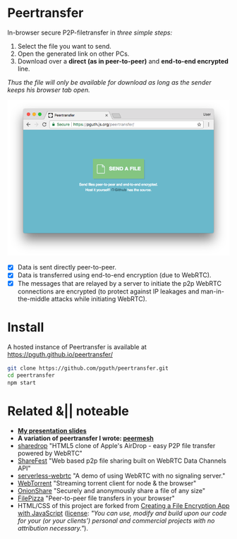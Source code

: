 # Peertransfer

In-browser secure P2P-filetransfer in *three simple steps:*

1. Select the file you want to send.
2. Open the generated link on other PCs.
3. Download over a **direct (as in peer-to-peer)** and **end-to-end encrypted** line.

*Thus the file will only be available for download as long as the sender keeps his browser tab open.*

[![peertransfer](assets/appshot.171012.png)](https://pguth.github.io/peertransfer/)

- [x] Data is sent directly peer-to-peer.
- [x] Data is transferred using end-to-end encryption (due to WebRTC).
- [x] The messages that are relayed by a server to initiate the p2p WebRTC connections are encrypted (to protect against IP leakages and man-in-the-middle attacks while initiating WebRTC).

# Install

A hosted instance of Peertransfer is available at https://pguth.github.io/peertransfer/

```bash
git clone https://github.com/pguth/peertransfer.git
cd peertransfer
npm start
```

# Related &|| noteable
- **[My presentation slides](https://slides.com/pguth/peertransfer)**
- **A variation of peertransfer I wrote: [peermesh](https://github.com/pguth/peermesh)**
- [sharedrop](https://github.com/cowbell/sharedrop) "HTML5 clone of Apple's AirDrop - easy P2P file transfer powered by WebRTC"
- [ShareFest](https://github.com/Peer5/ShareFest) "Web based p2p file sharing built on WebRTC Data Channels API"
- [serverless-webrtc](https://github.com/cjb/serverless-webrtc/) "A demo of using WebRTC with no signaling server."
- [WebTorrent](https://github.com/feross/webtorrent) "Streaming torrent client for node & the browser"
- [OnionShare](https://github.com/micahflee/onionshare) "Securely and anonymously share a file of any size"
- [FilePizza](https://github.com/kern/filepizza) "Peer-to-peer file transfers in your browser"
- HTML/CSS of this project are forked from [Creating a File Encryption App with JavaScript](http://tutorialzine.com/2013/11/javascript-file-encrypter/) ([license](https://tutorialzine.com/license): *"You can use, modify and build upon our code for your (or your clients’) personal and commercial projects with no attribution necessary."*).
